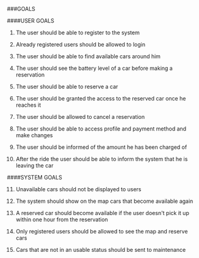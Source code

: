 ###GOALS

####USER GOALS

1. The user should be able to register to the system

2. Already registered users should be allowed to login

3. The user should be able to find available cars around him

4. The user should see the battery level of a car before making a reservation

5. The user should be able to reserve a car

6. The user should be granted the access to the reserved car once he reaches it

7. The user should be allowed to cancel a reservation

8. The user should be able to access profile and payment method and make changes

9. The user should be informed of the amount he has been charged of

10. After the ride the user should be able to inform the system that he is leaving the car

####SYSTEM GOALS

11. Unavailable cars should not be displayed to users

12. The system should show on the map cars that become available again

13. A reserved car should become available if the user doesn't pick it up within one hour from the reservation

14. Only registered users should be allowed to see the map and reserve cars

15. Cars that are not in an usable status should be sent to maintenance
